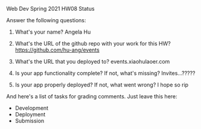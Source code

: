 
Web Dev Spring 2021 HW08 Status

Answer the following questions:


1. What's your name?
Angela Hu


2. What's the URL of the github repo with your work for this HW?
https://github.com/hu-ang/events


3. What's the URL that you deployed to?
events.xiaohulaoer.com


4. Is your app functionality complete? If not, what's missing?
Invites...?????


5. Is your app properly deployed? If not, what went wrong?
I hope so rip




And here's a list of tasks for grading comments. Just leave this here:
 - Development
 - Deployment
 - Submission
